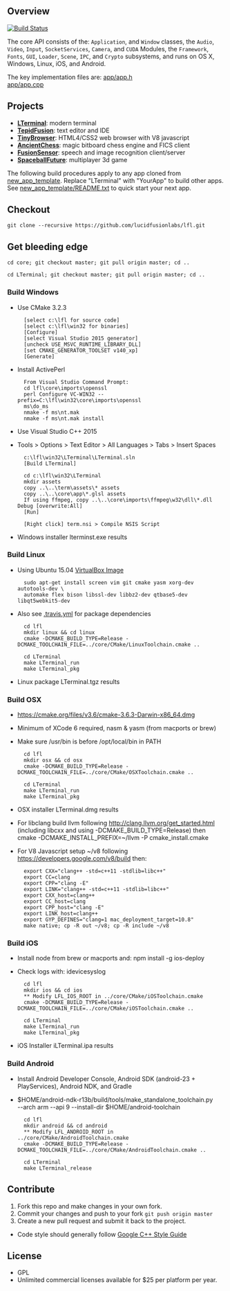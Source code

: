 ## Overview

[![Build Status](https://travis-ci.org/LucidFusionLabs/core.svg?branch=master)](https://travis-ci.org/LucidFusionLabs/core)

The core API consists of the: `Application`, and `Window` classes,
the `Audio`, `Video`, `Input`, `SocketServices`, `Camera`, and `CUDA` Modules,
the `Framework`, `Fonts`, `GUI`, `Loader`, `Scene`, `IPC`, and `Crypto` subsystems,
and runs on OS X, Windows, Linux, iOS, and Android.

The key implementation files are: 
[app/app.h](app/app.h)            
[app/app.cpp](app/app.cpp)        
                                  
## Projects                       

* **[LTerminal](http://lucidfusionlabs.com/LTerminal)**:             modern terminal
* **[TepidFusion](http://lucidfusionlabs.com/TepidFusion)**:         text editor and IDE
* **[TinyBrowser](http://lucidfusionlabs.com/TinyBrowser)**:         HTML4/CSS2 web browser with V8 javascript
* **[AncientChess](http://lucidfusionlabs.com/AncientChess)**:       magic bitboard chess engine and FICS client
* **[FusionSensor](http://lucidfusionlabs.com/FusionSensor)**:       speech and image recognition client/server
* **[SpaceballFuture](http://lucidfusionlabs.com/SpaceballFuture)**: multiplayer 3d game

The following build procedures apply to any app cloned from [new_app_template](new_app_template).
Replace "LTerminal" with "YourApp" to build other apps.
See [new_app_template/README.txt](new_app_template/README.txt) to quick start your next app.


## Checkout

`git clone --recursive https://github.com/lucidfusionlabs/lfl.git`


## Get bleeding edge

`cd core; git checkout master; git pull origin master; cd ..`

`cd LTerminal; git checkout master; git pull origin master; cd ..`


### Build Windows

* Use CMake 3.2.3

        [select c:\lfl for source code]
        [select c:\lfl\win32 for binaries]
        [Configure]
        [select Visual Studio 2015 generator]
        [uncheck USE_MSVC_RUNTIME_LIBRARY_DLL]
        [set CMAKE_GENERATOR_TOOLSET v140_xp]
        [Generate]

* Install ActivePerl

        From Visual Studio Command Prompt:
        cd lfl\core\imports\openssl
        perl Configure VC-WIN32 --prefix=C:\lfl\win32\core\imports\openssl
        ms\do_ms
        nmake -f ms\nt.mak 
        nmake -f ms\nt.mak install

* Use Visual Studio C++ 2015
* Tools > Options > Text Editor > All Languages > Tabs > Insert Spaces

        c:\lfl\win32\LTerminal\LTerminal.sln
        [Build LTerminal]

        cd c:\lfl\win32\LTerminal
        mkdir assets
        copy ..\..\term\assets\* assets
        copy ..\..\core\app\*.glsl assets
        If using ffmpeg, copy ..\..\core\imports\ffmpeg\w32\dll\*.dll Debug [overwrite:All]
        [Run]

        [Right click] term.nsi > Compile NSIS Script

* Windows installer lterminst.exe results

### Build Linux

* Using Ubuntu 15.04 [VirtualBox Image](http://virtualboxes.org/images/ubuntu)

        sudo apt-get install screen vim git cmake yasm xorg-dev autotools-dev \
        automake flex bison libssl-dev libbz2-dev qtbase5-dev libqt5webkit5-dev

* Also see [.travis.yml](.travis.yml) for package dependencies

        cd lfl
        mkdir linux && cd linux
        cmake -DCMAKE_BUILD_TYPE=Release -DCMAKE_TOOLCHAIN_FILE=../core/CMake/LinuxToolchain.cmake ..

        cd LTerminal
        make LTerminal_run
        make LTerminal_pkg

* Linux package LTerminal.tgz results

### Build OSX

* https://cmake.org/files/v3.6/cmake-3.6.3-Darwin-x86_64.dmg
* Minimum of XCode 6 required, nasm & yasm (from macports or brew)
* Make sure /usr/bin is before /opt/local/bin in PATH

        cd lfl
        mkdir osx && cd osx
        cmake -DCMAKE_BUILD_TYPE=Release -DCMAKE_TOOLCHAIN_FILE=../core/CMake/OSXToolchain.cmake ..

        cd LTerminal
        make LTerminal_run
        make LTerminal_pkg

* OSX installer LTerminal.dmg results
* For libclang build llvm following http://clang.llvm.org/get_started.html
(including libcxx and using -DCMAKE_BUILD_TYPE=Release)
then cmake -DCMAKE_INSTALL_PREFIX=~/llvm -P cmake_install.cmake

* For V8 Javascript setup ~/v8 following https://developers.google.com/v8/build then:

        export CXX="clang++ -std=c++11 -stdlib=libc++"
        export CC=clang
        export CPP="clang -E"
        export LINK="clang++ -std=c++11 -stdlib=libc++"
        export CXX_host=clang++
        export CC_host=clang
        export CPP_host="clang -E"
        export LINK_host=clang++
        export GYP_DEFINES="clang=1 mac_deployment_target=10.8"
        make native; cp -R out ~/v8; cp -R include ~/v8

### Build iOS

* Install node from brew or macports and: npm install -g ios-deploy
* Check logs with: idevicesyslog

        cd lfl
        mkdir ios && cd ios
        ** Modify LFL_IOS_ROOT in ../core/CMake/iOSToolchain.cmake
        cmake -DCMAKE_BUILD_TYPE=Release -DCMAKE_TOOLCHAIN_FILE=../core/CMake/iOSToolchain.cmake ..

        cd LTerminal
        make LTerminal_run
        make LTerminal_pkg

* iOS Installer iLTerminal.ipa results

### Build Android

* Install Android Developer Console, Android SDK (android-23 + PlayServices),
  Android NDK, and Gradle

* $HOME/android-ndk-r13b/build/tools/make_standalone_toolchain.py \
  --arch arm --api 9 --install-dir $HOME/android-toolchain

        cd lfl
        mkdir android && cd android
        ** Modify LFL_ANDROID_ROOT in ../core/CMake/AndroidToolchain.cmake
        cmake -DCMAKE_BUILD_TYPE=Release -DCMAKE_TOOLCHAIN_FILE=../core/CMake/AndroidToolchain.cmake ..

        cd LTerminal
        make LTerminal_release

## Contribute

1. Fork this repo and make changes in your own fork.
2. Commit your changes and push to your fork `git push origin master`
3. Create a new pull request and submit it back to the project.

* Code style should generally follow [Google C++ Style Guide](http://google.github.io/styleguide/cppguide.html)

## License

* GPL
* Unlimited commercial licenses available for $25 per platform per year.

